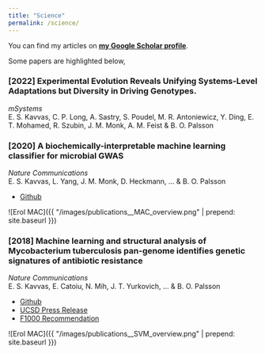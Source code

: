 ```yaml
---
title: "Science"
permalink: /science/
---
```


<!-- ---
title: "Publications"
permalink: /publications/
author_profile: true
--- -->

You can find my articles on [**my Google Scholar profile**](https://scholar.google.com/citations?user=7kVg1RMAAAAJ&hl=en).

Some papers are highlighted below,

### [**2022**] Experimental Evolution Reveals Unifying Systems-Level Adaptations but Diversity in Driving Genotypes. 
_mSystems_  
E. S. Kavvas, C. P. Long, A. Sastry, S. Poudel, M. R. Antoniewicz, Y. Ding, E. T. Mohamed, R. Szubin, J. M. Monk, A. M. Feist & B. O. Palsson 

### [**2020**] A biochemically-interpretable machine learning classifier for microbial GWAS  
_Nature Communications_  
E. S. Kavvas, L. Yang, J. M. Monk, D. Heckmann, … & B. O. Palsson  
- [Github](https://github.com/erolkavvas/metabolic-allele-classifiers)

![Erol MAC]({{ "/images/publications__MAC_overview.png" | prepend: site.baseurl }})

### [**2018**] Machine learning and structural analysis of Mycobacterium tuberculosis pan-genome identifies genetic signatures of antibiotic resistance 
_Nature Communications_  
E. S. Kavvas, E. Catoiu, N. Mih, J. T. Yurkovich, … & B. O. Palsson 
- [Github](https://github.com/erolkavvas/microbial_AMR_ML)
- [UCSD Press Release](https://today.ucsd.edu/story/machine_learning_identifies_antibiotic_resistance_genes_in_tuberculosis_causing_bacteria)
- [F1000 Recommendation](https://archive.connect.h1.co/article/734245483/)

![Erol MAC]({{ "/images/publications__SVM_overview.png" | prepend: site.baseurl }})

